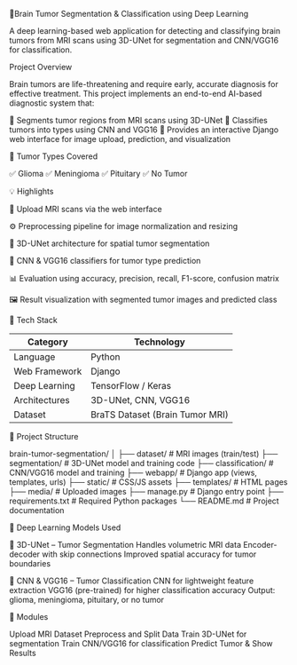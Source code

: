 🧠Brain Tumor Segmentation & Classification using Deep Learning

A deep learning-based web application for detecting and classifying brain tumors from MRI scans using 3D-UNet for segmentation and CNN/VGG16 for classification.

Project Overview

Brain tumors are life-threatening and require early, accurate diagnosis for effective treatment. This project implements an end-to-end AI-based diagnostic system that:

🔹 Segments tumor regions from MRI scans using 3D-UNet
🔹 Classifies tumors into types using CNN and VGG16
🔹 Provides an interactive Django web interface for image upload, prediction, and visualization

🧠 Tumor Types Covered

✅ Glioma
✅ Meningioma
✅ Pituitary
✅ No Tumor

💡 Highlights

📁 Upload MRI scans via the web interface

⚙️ Preprocessing pipeline for image normalization and resizing

🧠 3D-UNet architecture for spatial tumor segmentation

🔬 CNN & VGG16 classifiers for tumor type prediction

📊 Evaluation using accuracy, precision, recall, F1-score, confusion matrix

🖼️ Result visualization with segmented tumor images and predicted class

🧪 Tech Stack

| Category      | Technology                      |
| ------------- | ------------------------------- |
| Language      | Python                          |
| Web Framework | Django                          |
| Deep Learning | TensorFlow / Keras              |
| Architectures | 3D-UNet, CNN, VGG16             |
| Dataset       | BraTS Dataset (Brain Tumor MRI) |

📂 Project Structure

brain-tumor-segmentation/
│
├── dataset/                  # MRI images (train/test)
├── segmentation/            # 3D-UNet model and training code
├── classification/          # CNN/VGG16 model and training
├── webapp/                  # Django app (views, templates, urls)
├── static/                  # CSS/JS assets
├── templates/               # HTML pages
├── media/                   # Uploaded images
├── manage.py                # Django entry point
├── requirements.txt         # Required Python packages
└── README.md                # Project documentation

🧠 Deep Learning Models Used

🔹 3D-UNet – Tumor Segmentation
Handles volumetric MRI data
Encoder-decoder with skip connections
Improved spatial accuracy for tumor boundaries

🔹 CNN & VGG16 – Tumor Classification
CNN for lightweight feature extraction
VGG16 (pre-trained) for higher classification accuracy
Output: glioma, meningioma, pituitary, or no tumor

🧩 Modules

Upload MRI Dataset
Preprocess and Split Data
Train 3D-UNet for segmentation
Train CNN/VGG16 for classification
Predict Tumor & Show Results


